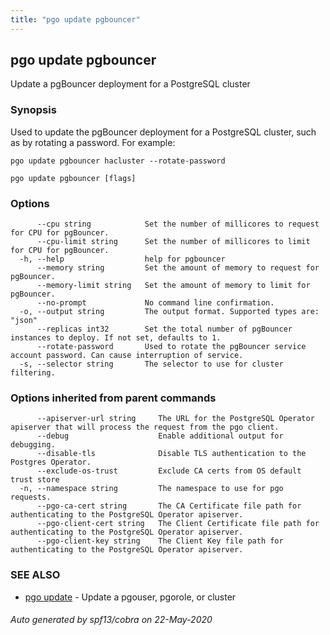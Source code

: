 ```yaml
---
title: "pgo update pgbouncer"
---
```

## pgo update pgbouncer

Update a pgBouncer deployment for a PostgreSQL cluster

### Synopsis

Used to update the pgBouncer deployment for a PostgreSQL cluster, such
	as by rotating a password. For example:

	pgo update pgbouncer hacluster --rotate-password
	

```
pgo update pgbouncer [flags]
```

### Options

```
      --cpu string            Set the number of millicores to request for CPU for pgBouncer.
      --cpu-limit string      Set the number of millicores to limit for CPU for pgBouncer.
  -h, --help                  help for pgbouncer
      --memory string         Set the amount of memory to request for pgBouncer.
      --memory-limit string   Set the amount of memory to limit for pgBouncer.
      --no-prompt             No command line confirmation.
  -o, --output string         The output format. Supported types are: "json"
      --replicas int32        Set the total number of pgBouncer instances to deploy. If not set, defaults to 1.
      --rotate-password       Used to rotate the pgBouncer service account password. Can cause interruption of service.
  -s, --selector string       The selector to use for cluster filtering.
```

### Options inherited from parent commands

```
      --apiserver-url string     The URL for the PostgreSQL Operator apiserver that will process the request from the pgo client.
      --debug                    Enable additional output for debugging.
      --disable-tls              Disable TLS authentication to the Postgres Operator.
      --exclude-os-trust         Exclude CA certs from OS default trust store
  -n, --namespace string         The namespace to use for pgo requests.
      --pgo-ca-cert string       The CA Certificate file path for authenticating to the PostgreSQL Operator apiserver.
      --pgo-client-cert string   The Client Certificate file path for authenticating to the PostgreSQL Operator apiserver.
      --pgo-client-key string    The Client Key file path for authenticating to the PostgreSQL Operator apiserver.
```

### SEE ALSO

* [pgo update](/pgo-client/reference/pgo_update/)	 - Update a pgouser, pgorole, or cluster

###### Auto generated by spf13/cobra on 22-May-2020
